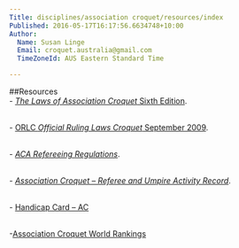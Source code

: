 ```yaml
---
Title: disciplines/association croquet/resources/index
Published: 2016-05-17T16:17:56.6634748+10:00
Author:
  Name: Susan Linge
  Email: croquet.australia@gmail.com
  TimeZoneId: AUS Eastern Standard Time

---
```

##Resources
<br/>- [*The Laws of Association Croquet* Sixth Edition](/the-laws-of-association-croquet-.pdf).

<br/>- [ORLC *Official Ruling Laws Croquet* September 2009](resources/orlc-september-2009.pdf).

<br/>- [*ACA Refereeing Regulations*](/aca-refereeing-regulations-october-2015.pdf).

<br/>- [*Association Croquet – Referee and Umpire Activity Record*](resources/referee-umpire-activity-record-version-4.pdf).

<br/>- [Handicap Card – AC](/ac-handicap-card.PDF)

<br/>-[Association Croquet World Rankings](http://butedock.demon.co.uk/cgs/rank.php)